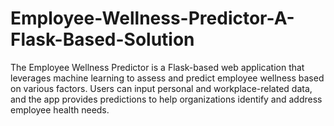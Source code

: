 # Employee-Wellness-Predictor-A-Flask-Based-Solution
The Employee Wellness Predictor is a Flask-based web application that leverages machine learning to assess and predict employee wellness based on various factors. Users can input personal and workplace-related data, and the app provides predictions to help organizations identify and address employee health needs.
